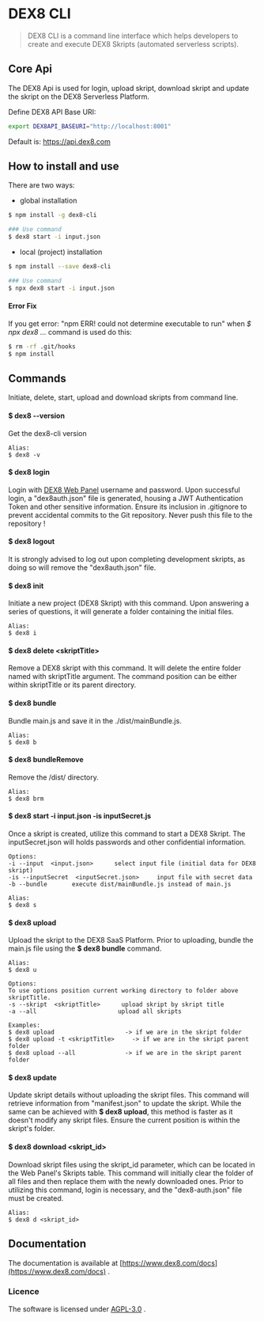 # DEX8 CLI
> DEX8 CLI is a command line interface which helps developers to create and execute DEX8 Skripts (automated serverless scripts).


## Core Api
The DEX8 Api is used for login, upload skript, download skript and update the skript on the DEX8 Serverless Platform.

Define DEX8 API Base URI:
```bash
export DEX8API_BASEURI="http://localhost:8001"
```
Default is: https://api.dex8.com


## How to install and use
There are two ways:

- global installation

```bash
$ npm install -g dex8-cli

### Use command
$ dex8 start -i input.json
```

- local (project) installation
```bash
$ npm install --save dex8-cli

### Use command
$ npx dex8 start -i input.json
```


#### Error Fix
If you get error: "npm ERR! could not determine executable to run" when *$ npx dex8 ...* command is used do this:
```bash
$ rm -rf .git/hooks
$ npm install
```


## Commands
Initiate, delete, start, upload and download skripts from command line.


#### $ dex8 --version
Get the dex8-cli version
```
Alias:
$ dex8 -v
```


#### $ dex8 login
Login with [DEX8 Web Panel](https:panel.dex8.com) username and password. Upon successful login, a "dex8auth.json" file is generated, housing a JWT Authentication Token and other sensitive information. Ensure its inclusion in .gitignore to prevent accidental commits to the Git repository. Never push this file to the repository !


#### $ dex8 logout
It is strongly advised to log out upon completing development skripts, as doing so will remove the "dex8auth.json" file.


#### $ dex8 init
Initiate a new project (DEX8 Skript) with this command.
Upon answering a series of questions, it will generate a folder containing the initial files.
```
Alias:
$ dex8 i
```

#### $ dex8 delete &lt;skriptTitle&gt;
Remove a DEX8 skript with this command. It will delete the entire folder named with skriptTitle argument. The command position can be either within skriptTitle or its parent directory.


#### $ dex8 bundle
Bundle main.js and save it in the ./dist/mainBundle.js.
```
Alias:
$ dex8 b
```

#### $ dex8 bundleRemove
Remove the /dist/ directory.
```
Alias:
$ dex8 brm
```


#### $ dex8 start -i input.json -is inputSecret.js
Once a skript is created, utilize this command to start a DEX8 Skript. The inputSecret.json will holds passwords and other confidential information.
```
Options:
-i --input  <input.json>      select input file (initial data for DEX8 skript)
-is --inputSecret  <inputSecret.json>     input file with secret data
-b --bundle       execute dist/mainBundle.js instead of main.js
```
```
Alias:
$ dex8 s
```


#### $ dex8 upload
Upload the skript to the DEX8 SaaS Platform. Prior to uploading, bundle the main.js file using the **$ dex8 bundle** command.
```
Alias:
$ dex8 u

Options:
To use options position current working directory to folder above skriptTitle.
-s --skript  <skriptTitle>      upload skript by skript title
-a --all                       upload all skripts

Examples:
$ dex8 upload                    -> if we are in the skript folder
$ dex8 upload -t <skriptTitle>     -> if we are in the skript parent folder
$ dex8 upload --all              -> if we are in the skript parent folder
```


#### $ dex8 update
Update skript details without uploading the skript files. This command will retrieve information from "manifest.json" to update the skript. While the same can be achieved with **$ dex8 upload**, this method is faster as it doesn't modify any skript files. Ensure the current position is within the skript's folder.


#### $ dex8 download &lt;skript_id&gt;
Download skript files using the skript_id parameter, which can be located in the Web Panel's Skripts table. This command will initially clear the folder of all files and then replace them with the newly downloaded ones. Prior to utilizing this command, login is necessary, and the "dex8-auth.json" file must be created.

```
Alias:
$ dex8 d <skript_id>
```


## Documentation
The documentation is available at [https://www.dex8.com/docs](https://www.dex8.com/docs) .


### Licence
The software is licensed under [AGPL-3.0](./LICENSE) .
